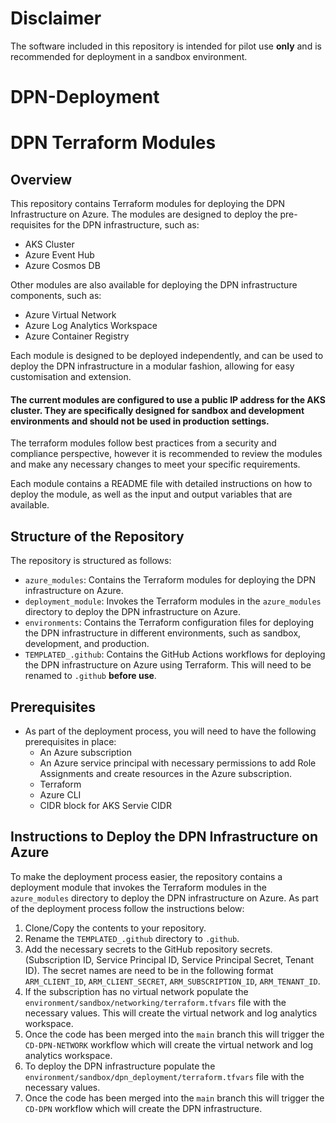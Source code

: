 # Disclaimer
The software included in this repository is intended for pilot use **only** and is recommended for deployment in a sandbox environment.

# DPN-Deployment

# DPN Terraform Modules

## Overview
This repository contains Terraform modules for deploying the DPN Infrastructure on Azure.
The modules are designed to deploy the pre-requisites for the DPN infrastructure, such as:
- AKS Cluster
- Azure Event Hub
- Azure Cosmos DB

Other modules are also available for deploying the DPN infrastructure components, such as:
- Azure Virtual Network
- Azure Log Analytics Workspace
- Azure Container Registry

Each module is designed to be deployed independently, and can be used to deploy the DPN infrastructure in a modular fashion, allowing for easy customisation and extension.

#### The current modules are configured to use a public IP address for the AKS cluster. They are specifically designed for sandbox and development environments and should not be used in production settings.

The terraform modules follow best practices from a security and compliance perspective, however it is recommended to review the modules and make any necessary changes to meet your specific requirements.

Each module contains a README file with detailed instructions on how to deploy the module, as well as the input and output variables that are available.

## Structure of the Repository
The repository is structured as follows:

- `azure_modules`: Contains the Terraform modules for deploying the DPN infrastructure on Azure.
- `deployment_module`: Invokes the Terraform modules in the `azure_modules` directory to deploy the DPN infrastructure on Azure.
- `environments`: Contains the Terraform configuration files for deploying the DPN infrastructure in different environments, such as sandbox, development, and production.
- `TEMPLATED_.github`: Contains the GitHub Actions workflows for deploying the DPN infrastructure on Azure using Terraform. This will need to be renamed to `.github` **before use**.

## Prerequisites
- As part of the deployment process, you will need to have the following prerequisites in place:
  - An Azure subscription
  - An Azure service principal with necessary permissions to add Role Assignments and create resources in the Azure subscription.
  - Terraform
  - Azure CLI
  - CIDR block for AKS Servie CIDR

## Instructions to Deploy the DPN Infrastructure on Azure
To make the deployment process easier, the repository contains a deployment module that invokes the Terraform modules in the `azure_modules` directory to deploy the DPN infrastructure on Azure.
As part of the deployment process follow the instructions below:

1. Clone/Copy the contents to your repository.
2. Rename the `TEMPLATED_.github` directory to `.github`.
3. Add the necessary secrets to the GitHub repository secrets. (Subscription ID, Service Principal ID, Service Principal Secret, Tenant ID). The secret names are need to be in the following format `ARM_CLIENT_ID`, `ARM_CLIENT_SECRET`, `ARM_SUBSCRIPTION_ID`, `ARM_TENANT_ID`.
4. If the subscription has no virtual network populate the `environment/sandbox/networking/terraform.tfvars` file with the necessary values. This will create the virtual network and log analytics workspace.
5. Once the code has been merged into the `main` branch this will trigger the `CD-DPN-NETWORK` workflow which will create the virtual network and log analytics workspace.
6. To deploy the DPN infrastructure populate the `environment/sandbox/dpn_deployment/terraform.tfvars` file with the necessary values.
7. Once the code has been merged into the `main` branch this will trigger the `CD-DPN` workflow which will create the DPN infrastructure.
